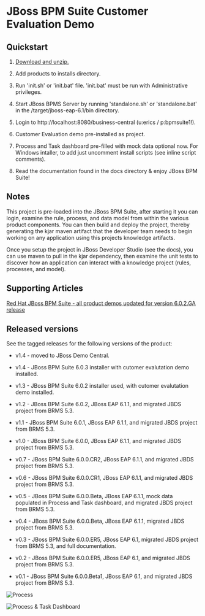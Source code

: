 JBoss BPM Suite Customer Evaluation Demo
========================================


Quickstart
----------

1. [Download and unzip.](https://github.com/jbossdemocentral/bpms-customer-evaluation-demo/archive/master.zip)

2. Add products to installs directory.

3. Run 'init.sh' or 'init.bat' file. 'init.bat' must be run with Administrative privileges. 

4. Start JBoss BPMS Server by running 'standalone.sh' or 'standalone.bat' in the <path-to-project>/target/jboss-eap-6.1/bin directory.

5. Login to http://localhost:8080/business-central  (u:erics / p:bpmsuite1!).

6. Customer Evaluation demo pre-installed as project.

7. Process and Task dashboard pre-filled with mock data optional now. For Windows intaller, to add just uncomment install scripts
	 (see inline script comments).

8. Read the documentation found in the docs directory & enjoy JBoss BPM Suite!


Notes
-----

This project is pre-loaded into the JBoss BPM Suite, after starting it you can login,
examine the rule, process, and data model from within the various product components.
You can then build and deploy the project, thereby generating the kjar maven artifact 
that the developer team needs to begin working on any application using this projects
knowledge artifacts.

Once you setup the project in JBoss Developer Studio (see the docs), you can use maven 
to pull in the kjar dependency, then examine the unit tests to discover how an application
can interact with a knowledge project (rules, processes, and model).


Supporting Articles
-------------------
[Red Hat JBoss BPM Suite - all product demos updated for version 6.0.2.GA release](http://www.schabell.org/2014/07/redhat-jboss-bpmsuite-product-demos-6.0.2-updated.html)


Released versions
-----------------

See the tagged releases for the following versions of the product:

- v1.4 - moved to JBoss Demo Central.

- v1.4 - JBoss BPM Suite 6.0.3 installer with cutomer evalutation demo installed.

- v1.3 - JBoss BPM Suite 6.0.2 installer used, with cutomer evalutation demo installed.

- v1.2 - JBoss BPM Suite 6.0.2, JBoss EAP 6.1.1, and migrated JBDS project from BRMS 5.3.

- v1.1 - JBoss BPM Suite 6.0.1, JBoss EAP 6.1.1, and migrated JBDS project from BRMS 5.3.

- v1.0 - JBoss BPM Suite 6.0.0, JBoss EAP 6.1.1, and migrated JBDS project from BRMS 5.3.

- v0.7 - JBoss BPM Suite 6.0.0.CR2, JBoss EAP 6.1.1, and migrated JBDS project from BRMS 5.3.

- v0.6 - JBoss BPM Suite 6.0.0.CR1, JBoss EAP 6.1.1, and migrated JBDS project from BRMS 5.3.

- v0.5 - JBoss BPM Suite 6.0.0.Beta, JBoss EAP 6.1.1, mock data populated in Process and Task dashboard, and migrated JBDS project from BRMS 5.3.

- v0.4 - JBoss BPM Suite 6.0.0.Beta, JBoss EAP 6.1.1, migrated JBDS project from BRMS 5.3.

- v0.3 - JBoss BPM Suite 6.0.0.ER5, JBoss EAP 6.1, migrated JBDS project from BRMS 5.3, and full documentation.

- v0.2 - JBoss BPM Suite 6.0.0.ER5, JBoss EAP 6.1, and migrated JBDS project from BRMS 5.3.

- v0.1 - JBoss BPM Suite 6.0.0.Beta1, JBoss EAP 6.1, and migrated JBDS project from BRMS 5.3.


![Process](https://github.com/jbossdemocentral/bpms-customer-evaluation-demo/blob/master/docs/demo-images/process.png?raw=true)

![Process & Task Dashboard](https://github.com/jbossdemocentral/bpms-customer-evaluation-demo/blob/master/docs/demo-images/mock-bpm-data.png?raw=true)

